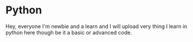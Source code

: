 # Python
Hey, everyone I'm newbie and a learn and I will upload very thing I learn in python here though be it a basic or advanced code.
